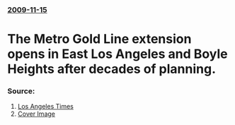 ### [2009-11-15](/news/2009/11/15/index.md)

#  The Metro Gold Line extension opens in East Los Angeles and Boyle Heights after decades of planning. 




### Source:

1. [Los Angeles Times](http://www.latimes.com/news/local/la-me-gold-line16-2009nov16,0,5454432.story?page=1&track=rss)
1. [Cover Image](http://latimesblogs.latimes.com/fb.jpg)
